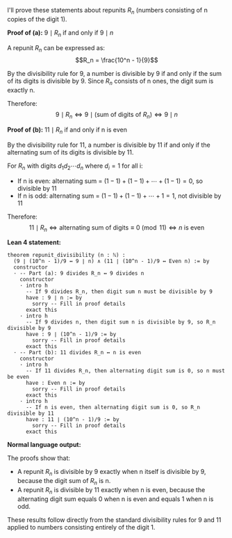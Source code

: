 I'll prove these statements about repunits $R_n$ (numbers consisting of n copies of the digit 1).

**Proof of (a):** $9 \mid R_n$ if and only if $9 \mid n$

A repunit $R_n$ can be expressed as:
$$R_n = \frac{10^n - 1}{9}$$

By the divisibility rule for 9, a number is divisible by 9 if and only if the sum of its digits is divisible by 9. Since $R_n$ consists of n ones, the digit sum is exactly n.

Therefore:
$$9 \mid R_n \iff 9 \mid \text{(sum of digits of } R_n) \iff 9 \mid n$$

**Proof of (b):** $11 \mid R_n$ if and only if n is even

By the divisibility rule for 11, a number is divisible by 11 if and only if the alternating sum of its digits is divisible by 11.

For $R_n$ with digits $d_1d_2\cdots d_n$ where $d_i = 1$ for all i:
- If n is even: alternating sum = $(1-1)+(1-1)+\cdots+(1-1) = 0$, so divisible by 11
- If n is odd: alternating sum = $(1-1)+(1-1)+\cdots+1 = 1$, not divisible by 11

Therefore:
$$11 \mid R_n \iff \text{alternating sum of digits} \equiv 0 \pmod{11} \iff n \text{ is even}$$

**Lean 4 statement:**
```lean
theorem repunit_divisibility (n : ℕ) :
  (9 ∣ (10^n - 1)/9 ↔ 9 ∣ n) ∧ (11 ∣ (10^n - 1)/9 ↔ Even n) := by
  constructor
  · -- Part (a): 9 divides R_n ↔ 9 divides n
    constructor
    · intro h
      -- If 9 divides R_n, then digit sum n must be divisible by 9
      have : 9 ∣ n := by
        sorry -- Fill in proof details
      exact this
    · intro h
      -- If 9 divides n, then digit sum n is divisible by 9, so R_n divisible by 9
      have : 9 ∣ (10^n - 1)/9 := by
        sorry -- Fill in proof details
      exact this
  · -- Part (b): 11 divides R_n ↔ n is even
    constructor
    · intro h
      -- If 11 divides R_n, then alternating digit sum is 0, so n must be even
      have : Even n := by
        sorry -- Fill in proof details
      exact this
    · intro h
      -- If n is even, then alternating digit sum is 0, so R_n divisible by 11
      have : 11 ∣ (10^n - 1)/9 := by
        sorry -- Fill in proof details
      exact this
```

**Normal language output:**

The proofs show that:
- A repunit $R_n$ is divisible by 9 exactly when n itself is divisible by 9, because the digit sum of $R_n$ is n.
- A repunit $R_n$ is divisible by 11 exactly when n is even, because the alternating digit sum equals 0 when n is even and equals 1 when n is odd.

These results follow directly from the standard divisibility rules for 9 and 11 applied to numbers consisting entirely of the digit 1.